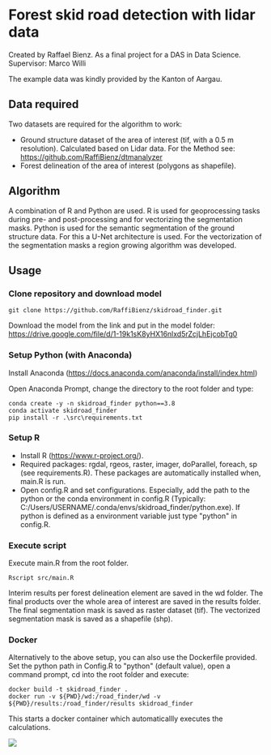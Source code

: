 # Forest skid road detection with lidar data
Created by Raffael Bienz. As a final project for a DAS in Data Science. Supervisor: Marco Willi

The example data was kindly provided by the Kanton of Aargau.

## Data required
Two datasets are required for the algorithm to work:
- Ground structure dataset of the area of interest (tif, with a 0.5 m resolution). Calculated based on Lidar data. For the Method see: https://github.com/RaffiBienz/dtmanalyzer
- Forest delineation of the area of interest (polygons as shapefile).

## Algorithm
A combination of R and Python are used. R is used for geoprocessing tasks during pre- and post-processing and for vectorizing the segmentation masks. Python is used for the semantic segmentation of the ground structure data. For this a U-Net architecture is used. For the vectorization of the segmentation masks a region growing algorithm was developed.


## Usage

### Clone repository and download model
```
git clone https://github.com/RaffiBienz/skidroad_finder.git
```

Download the model from the link and put in the model folder: https://drive.google.com/file/d/1-19k1sK8yHX16nlxd5rZcjLhEjcobTg0

### Setup Python (with Anaconda)

Install Anaconda (https://docs.anaconda.com/anaconda/install/index.html)

Open Anaconda Prompt, change the directory to the root folder and type:
```
conda create -y -n skidroad_finder python==3.8
conda activate skidroad_finder
pip install -r .\src\requirements.txt
```

### Setup R
- Install R (https://www.r-project.org/).
- Required packages: rgdal, rgeos, raster, imager, doParallel, foreach, sp (see requirements.R). These packages are automatically installed when, main.R is run.
- Open config.R and set configurations. Especially, add the path to the python or the conda environment in config.R (Typically: C:/Users/USERNAME/.conda/envs/skidroad_finder/python.exe). If python is defined as a environment variable just type "python" in config.R.

### Execute script
Execute main.R from the root folder. 

```
Rscript src/main.R
```

Interim results per forest delineation element are saved in the wd folder. The final products over the whole area of interest are saved in the results folder. The final segmentation mask is saved as raster dataset (tif). The vectorized segmentation mask is saved as a shapefile (shp).

### Docker
Alternatively to the above setup, you can also use the Dockerfile provided. Set the python path in Config.R to "python" (default value), open a command prompt, cd into the root folder and execute:

```
docker build -t skidroad_finder .
docker run -v ${PWD}/wd:/road_finder/wd -v ${PWD}/results:/road_finder/results skidroad_finder
```

This starts a docker container which automaticallly executes the calculations.



![](example.png)